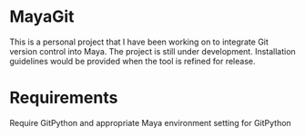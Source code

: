 # MayaGit
This is a personal project that I have been working on to integrate Git version control into Maya. The project is still under development. Installation guidelines would be provided when the tool is refined for release.


# Requirements
Require GitPython and appropriate Maya environment setting for GitPython
